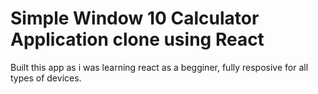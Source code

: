 # Simple Window 10 Calculator Application clone using React

Built this app as i was learning react as a begginer, fully resposive for all types of devices.
